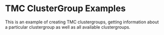 # TMC ClusterGroup Examples

This is an example of creating TMC clustergroups, getting information about a particular clustergroup as well as all available clustergroups.